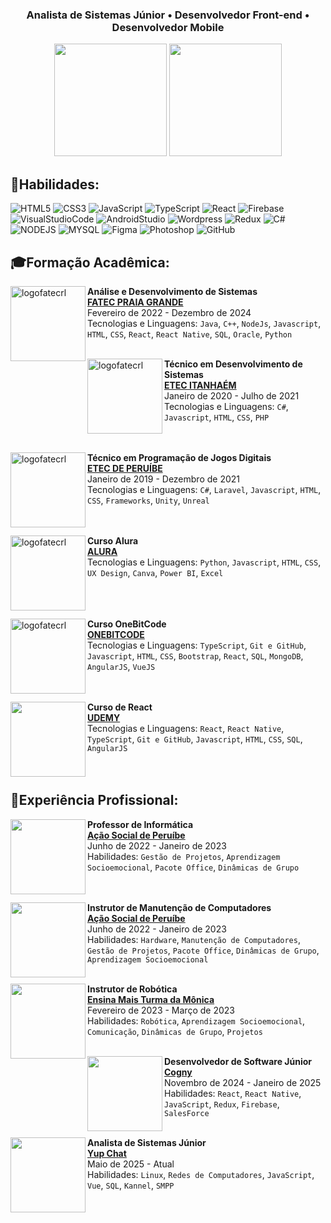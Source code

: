 <h3 align="center">
  Analista de Sistemas Júnior • Desenvolvedor Front-end • Desenvolvedor Mobile
</h3>
<p align= "center";>
  <img
    style="background-color: transparent; height: 180px;"
    src="https://github-readme-stats.vercel.app/api?username=oyangferreira&show_icons=true&border_color=00000000&text_color=ffffff&theme=transparent&icon_color=800080&title_color=89ffbe"/>
  <img
    style="background-color: transparent; height: 180px;"
    src="https://github-readme-stats.vercel.app/api/top-langs/?username=oyangferreira&hide_border=true&border_color=00000000&text_color=ffffff&include_all_commits=true&count_private=true&layout=compact&bg_color=00000000&icon_color=800080&title_color=89ffbe"/>
</p>

## 🎯Habilidades:

<div style="display: inline_block">
  
![HTML5](https://skillicons.dev/icons?i=html)
![CSS3](https://skillicons.dev/icons?i=css)
![JavaScript](https://skillicons.dev/icons?i=js)
![TypeScript](https://skillicons.dev/icons?i=ts)
![React](https://skillicons.dev/icons?i=react)
![Firebase](https://skillicons.dev/icons?i=firebase)
![VisualStudioCode](https://skillicons.dev/icons?i=vscode)
![AndroidStudio](https://skillicons.dev/icons?i=androidstudio)
![Wordpress](https://skillicons.dev/icons?i=wordpress)
![Redux](https://skillicons.dev/icons?i=redux)
![C#](https://skillicons.dev/icons?i=cs)
![NODEJS](https://skillicons.dev/icons?i=nodejs)
![MYSQL](https://skillicons.dev/icons?i=mysql)
![Figma](https://skillicons.dev/icons?i=figma)
![Photoshop](https://skillicons.dev/icons?i=photoshop)
![GitHub](https://skillicons.dev/icons?i=github)
</div>

## 🎓Formação Acadêmica:
  
[<img align="left" height="120px" width="120px" alt="logofatecrl" src="https://media.licdn.com/dms/image/C560BAQFWCsVTBaD6nw/company-logo_200_200/0/1519868830556?e=2147483647&v=beta&t=rWw8EWpRS9l0clR0-Hbf8krBgHhNP9Ikr8wR5_NX8pM"/>](https://fatecrl.edu.br/)

**Análise e Desenvolvimento de Sistemas** \
[**FATEC PRAIA GRANDE**](https://fatecrl.edu.br/) \
Fevereiro de 2022 - Dezembro de 2024 \
Tecnologias e Linguagens: `Java`, `C++`, `NodeJs`, `Javascript`, `HTML`, `CSS`, `React`, `React Native`, `SQL`, `Oracle`, `Python`\
<br>
  
[<img align="left" height="120px" width="120px" alt="logofatecrl" src="https://th.bing.com/th/id/OIP.baBNF1j9swIU5QP_50lKEwHaEw?rs=1&pid=ImgDetMain"/>](https://etecitanhaem.com.br/)

**Técnico em Desenvolvimento de Sistemas** \
[**ETEC ITANHAÉM**](https://etecitanhaem.com.br/) \
Janeiro de 2020 - Julho de 2021 \
Tecnologias e Linguagens: `C#`, `Javascript`, `HTML`, `CSS`, `PHP`\
<br>
<br>
  
[<img align="left" height="120px" width="120px" alt="logofatecrl" src="https://th.bing.com/th/id/OIP.baBNF1j9swIU5QP_50lKEwHaEw?rs=1&pid=ImgDetMain"/>](http://etecperuibe.com.br/)

**Técnico em Programação de Jogos Digitais** \
[**ETEC DE PERUÍBE**](http://etec.com.br/) \
Janeiro de 2019 - Dezembro de 2021 \
Tecnologias e Linguagens: `C#`, `Laravel`, `Javascript`, `HTML`, `CSS`, `Frameworks`, `Unity`, `Unreal`\
<br>
<br>

[<img align="left" height="120px" width="120px" alt="logofatecrl" src="https://avatars.githubusercontent.com/u/4975968?s=280&v=4"/>](https://cursos.alura.com.br/)

**Curso Alura** \
[**ALURA**](https://cursos.alura.com.br/) \
Tecnologias e Linguagens: `Python`, `Javascript`, `HTML`, `CSS`, `UX Design`, `Canva`, `Power BI`, `Excel`\
<br>
<br>
<br>
  
[<img align="left" height="120px" width="120px" alt="logofatecrl" src="https://th.bing.com/th/id/R.d89b643c17f601608cb8e840a032655a?rik=9%2fQ%2b5F9ULmAlEg&pid=ImgRaw&r=0"/>](https://cursos.onebitcode.com/)

**Curso OneBitCode** \
[**ONEBITCODE**](https://cursos.onebitcode.com/) \
Tecnologias e Linguagens: `TypeScript`, `Git e GitHub`, `Javascript`, `HTML`, `CSS`, `Bootstrap`, `React`, `SQL`, `MongoDB`, `AngularJS`, `VueJS`\
<br>
<br>

[<img align="left" height="120px" width="120px" alt="" src="https://th.bing.com/th/id/OIP.K-4RqDC6zFrpAG31ayDDOgHaHa?rs=1&pid=ImgDetMain"/>](udemy.com/)

**Curso de React** \
[**UDEMY**](udemy.com/) \
Tecnologias e Linguagens: `React`, `React Native`, `TypeScript`, `Git e GitHub`, `Javascript`, `HTML`, `CSS`, `SQL`, `AngularJS`\
<br>
<br>


## 💼Experiência Profissional:

[<img align="left" height="120px" width="120px" alt="" src="https://acaosocialdeperuibe.org/wp-content/uploads/2021/10/cropped-logo-Acao-Social.jpg"/>](https://acaosocialdeperuibe.org/)

**Professor de Informática** \
[**Ação Social de Peruíbe**](https://acaosocialdeperuibe.org/) \
Junho de 2022 - Janeiro de 2023 \
Habilidades: `Gestão de Projetos`, `Aprendizagem Socioemocional`, `Pacote Office`, `Dinâmicas de Grupo` \
<br>
<br>
  
[<img align="left" height="120px" width="120px" alt="" src="https://acaosocialdeperuibe.org/wp-content/uploads/2021/10/cropped-logo-Acao-Social.jpg"/>](https://acaosocialdeperuibe.org/)

**Instrutor de Manutenção de Computadores** \
[**Ação Social de Peruíbe**](https://acaosocialdeperuibe.org/) \
Junho de 2022 - Janeiro de 2023 \
Habilidades: `Hardware`, `Manutenção de Computadores`, `Gestão de Projetos`, `Pacote Office`, `Dinâmicas de Grupo`, `Aprendizagem Socioemocional` \
<br>

[<img align="left" height="120px" width="120px" alt="" src="https://th.bing.com/th/id/OIP.SiYKQjI9MGYp34QbSSQvqQHaEQ?w=265&h=180&c=7&r=0&o=5&dpr=1.1&pid=1.7"/>](https://www.ensinamais.com.br)

**Instrutor de Robótica** \
[**Ensina Mais Turma da Mônica**](https://www.ensinamais.com.br/) \
Fevereiro de 2023 - Março de 2023 \
Habilidades: `Robótica`, `Aprendizagem Socioemocional`, `Comunicação`, `Dinâmicas de Grupo`, `Projetos` \
<br>

[<img align="left" height="120px" width="120px" alt="" src="https://encrypted-tbn0.gstatic.com/images?q=tbn:ANd9GcROocYHhcuqnGacuW6iiHgtSb4ovhGBss1VmA&s"/>](https://www.cogny.co/)

**Desenvolvedor de Software Júnior** \
[**Cogny**](https://www.cogny.co/) \
Novembro de 2024 - Janeiro de 2025 \
Habilidades: `React`, `React Native`, `JavaScript`, `Redux`, `Firebase`, `SalesForce` \
<br>

[<img align="left" height="120px" width="120px" alt="" src="https://framerusercontent.com/images/Bycyuz7TyxXNGlnIJEVX3Ju8Q.png">](https://yup.chat/)

**Analista de Sistemas Júnior** \
[**Yup Chat**](https://yup.chat/) \
Maio de 2025 - Atual \
Habilidades: `Linux`, `Redes de Computadores`, `JavaScript`, `Vue`, `SQL`, `Kannel`, `SMPP` \
<br>
<br>
